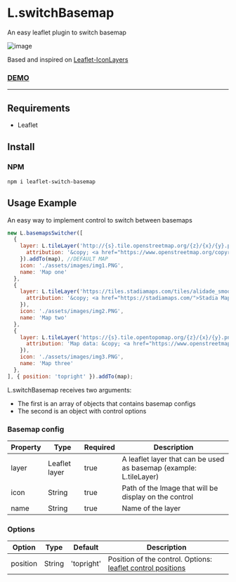 # L.switchBasemap
An easy leaflet plugin to switch basemap

![image](https://user-images.githubusercontent.com/57905996/151420799-7781dae6-0692-4010-af5d-4b1c0eef3628.png)

Based and inspired on [Leaflet-IconLayers](https://github.com/ScanEx/Leaflet-IconLayers)

### [DEMO](https://elegant-meninsky-515912.netlify.app)

-----------------------------------------------------------------------------------
## Requirements

<ul>
  <li>Leaflet</li>
</ul>

## Install

### NPM

```
npm i leaflet-switch-basemap
```  

## Usage Example

An easy way to implement control to switch between basemaps

```javascript
new L.basemapsSwitcher([
  {
    layer: L.tileLayer('http://{s}.tile.openstreetmap.org/{z}/{x}/{y}.png', {
      attribution: '&copy; <a href="https://www.openstreetmap.org/copyright">OpenStreetMap</a> contributors'
    }).addTo(map), //DEFAULT MAP
    icon: './assets/images/img1.PNG',
    name: 'Map one'
  },
  {
    layer: L.tileLayer('https://tiles.stadiamaps.com/tiles/alidade_smooth/{z}/{x}/{y}{r}.png',{
      attribution: '&copy; <a href="https://stadiamaps.com/">Stadia Maps</a>, &copy; <a href="https://openmaptiles.org/">OpenMapTiles</a> &copy; <a href="http://openstreetmap.org">OpenStreetMap</a> contributors'
    }),
    icon: './assets/images/img2.PNG',
    name: 'Map two'
  },
  {
    layer: L.tileLayer('https://{s}.tile.opentopomap.org/{z}/{x}/{y}.png', {
      attribution: 'Map data: &copy; <a href="https://www.openstreetmap.org/copyright">OpenStreetMap</a> contributors, <a href="http://viewfinderpanoramas.org">SRTM</a> | Map style: &copy; <a href="https://opentopomap.org">OpenTopoMap</a> (<a href="https://creativecommons.org/licenses/by-sa/3.0/">CC-BY-SA</a>)'
    }),
    icon: './assets/images/img3.PNG',
    name: 'Map three'
  },
], { position: 'topright' }).addTo(map);

```
L.switchBasemap receives two arguments:
<ul>
  <li>The first is an array of objects that contains basemap configs</li>
  <li>The second is an object with control options</li>
</ul>

### Basemap config

| Property | Type   | Required  | Description                         |
| ------------|--- | -------- | ----------------------------------------- |
| layer     | Leaflet layer | true     | A leaflet layer that can be used as basemap (example: L.tileLayer)            |
| icon | String |true| Path of the Image that will be display on the control |
| name | String  | true | Name of the layer |

### Options
| Option	  | Type | Default  | Description                       |
| ------------|--- | -------- | ----------------------------------------- |
| position	  |String | 'topright'    | Position of the control. Options: [leaflet control positions](https://docs.eegeo.com/eegeo.js/v0.1.665/docs/leaflet/L.Control/#control-positions) |
